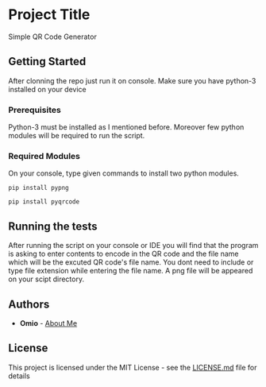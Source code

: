 # Project Title

Simple QR Code Generator 

## Getting Started

After clonning the repo just run it on console. Make sure you have python-3 installed on your device

### Prerequisites

Python-3 must be installed as I mentioned before.
Moreover few python modules will be required to run the script.

### Required Modules

On your console, type given commands to install two python modules.

    pip install pypng

    pip install pyqrcode


## Running the tests

After running the script on your console or IDE you will find that the program is asking to enter contents to 
encode in the QR code and the file name which will be the excuted QR code's file name.
You dont need to include or type file extension while entering the file name.
A png file will be appeared on your scipt directory.

## Authors

* **Omio** - [About Me](https://omio89.github.io)

## License

This project is licensed under the MIT License - see the [LICENSE.md](LICENSE.md) file for details


